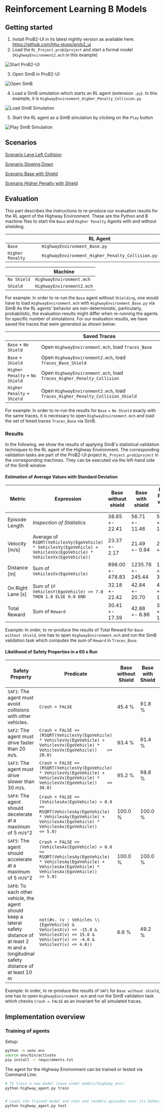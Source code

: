 # Reinforcement Learning B Models

## Getting started

1. Install ProB2-UI in its latest nightly version as available here: https://github.com/hhu-stups/prob2_ui
2. Load the `RL_Project.prob2project` and start a formal model (`HighwayEnvironment2.mch` in this example)

![Start ProB2-UI](/images/Start_RL_Agent_1.png)

3. Open SimB in ProB2-UI

![Open SimB](/images/Start_RL_Agent_2.png)

4. Load a SimB simulation which starts an RL agent (extension `.py`). In this example, it is `HighwayEnvironment_Higher_Penalty_Collision.py`

![Load SimB Simulation](/images/Start_RL_Agent_3.png)

5. Start the RL agent as a SimB simulation by clicking on the `Play` button

![Play SimB Simulation](/images/Start_RL_Agent_4.png)

## Scenarios

[Scenario Lane Left Collision](https://hhu-stups.github.io/highway-env-b-model/traces/Agent_Lane_Left_Collision)

[Scenario Slowing Down](https://hhu-stups.github.io/highway-env-b-model/traces/Agent_Slowing_Down)

[Scenario Base with Shield](https://hhu-stups.github.io/highway-env-b-model/traces/Agent_Scenario_Base_Shield)

[Scenario Higher Penalty with Shield](https://hhu-stups.github.io/highway-env-b-model/traces/Agent_Scenario_Higher_Penalty_Collision_Shield)

## Evaluation

This part describes the instructions to re-produce our evaluation results for the RL agent of the Highway Environment.
These are the Python and B machine files to start the `Base` and `Higher Penalty` Agents with and without shielding.

|                  | RL Agent                                         |
|------------------|--------------------------------------------------|
| `Base`           | `HighwayEnvironment_Base.py`                     |
| `Higher Penalty` | `HighwayEnvironment_Higher_Penalty_Collision.py` |

|             | Machine                   |
|-------------|---------------------------|
| `No Shield` | `HighwayEnvironment.mch`  |
| `Shield`    | `HighwayEnvironment2.mch` |

For example: In order to re-run the `Base` agent without `Shielding`, one would have to load `HighwayEnvironment.mch` with `HighwayEnvironment_Base.py` via SimB
As the RL agents' behavior are non-deterministic, particularly, probabilistic, the evaluation results might differ when re-running the agents for specific number of simulations.
For our evaluation results, we have saved the traces that were generated as shown below:


|                                | Saved Traces                                                                  |
|--------------------------------|-------------------------------------------------------------------------------|
| `Base` + `No Shield`           | Open `HighwayEnvironment.mch`, load `Traces_Base`                             |
| `Base` + `Shield`              | Open `HighwayEnvironment2.mch`, load `Traces_Base_Shield`                     |
| `Higher Penalty` + `No Shield` | Open `HighwayEnvironment.mch`, load `Traces_Higher_Penalty_Collision`         |
| `Higher Penalty` + `Shield`    | Open `HighwayEnvironment2.mch`, load `Traces_Higher_Penalty_Collision_Shield` |

For example: In order to re-run the results for `Base` + `No Shield` exacly with the same traces, it is necessary to open `HighwayEnvironment.mch` and load
the set of timed traces `Traces_Base` via SimB.


### Results

In the following, we show the results of applying SimB's statistical validation techniques to the RL agent of the Highway Environment.
The corresponding validation tasks are part of the ProB2-UI project `RL_Project.prob2project` in the corresponding machines.
They can be executed via the left-hand side of the SimB window.

#### Estimation of Average Values with Standard Deviation

| Metric            | Expression                                                                                                                               | Base without shield | Base with shield  | Higher Penalty without shield | Higher Penalty with shield |
|-------------------|------------------------------------------------------------------------------------------------------------------------------------------|---------------------|-------------------|-------------------------------|----------------------------|
| Episode Length    | *Inspection of Statistics*                                                                                                               | 38.85 +- 22.41      | 56.71 +- 11.46    | 53.02 +- 15.32                | 59.16 +- 5.54              |
| Velocity [m/s]    | Average of `RSQRT(VehiclesVy(EgoVehicle) * VehiclesVy(EgoVehicle) +                    VehiclesVx(EgoVehicle) * VehiclesVx(EgoVehicle))` | 23.37 +- 2.17       | 21.49 +- 0.94     | 21.14 +- 0.79                 | 20.95 +- 0.63              |
| Distance [m]      | Sum of `VehiclesVx(EgoVehicle)`                                                                                                          | 898.00 +- 478.83    | 1235.76 +- 245.44 | 1139.23 +- 322.99             | 1260.50 +- 122.73          |
| On Right Lane [s] | Sum of `IF VehiclesY(EgoVehicle) >= 7.0 THEN 1.0 ELSE 0.0 END`                                                                           | 32.18 +- 22.42      | 42.84 +- 20.70    | 47.67 +- 17.96                | 49.33 +- 17.69             |
| Total Reward      | Sum of `Reward`                                                                                                                          | 30.41 +- 17.39      | 42.88 +- 8.86     | 39.90 +- 11.77                | 44.20 +- 4.42              |

Example: In order, to re-produce the results of Total Reward for `Base without shield`, one has to open `HighwayEnvironment.mch` and run the SimB validation task which computes the sum of `Reward` in `Traces_Base`.


#### Likelihood of Safety Properties in a 60 s Run

| Safety Property                                                                                                                                     | Predicate                                                                                                                                                                                    | Base without Shield | Base with Shield | Higher Penalty without Shield | Higher Penalty with Shield |
|-----------------------------------------------------------------------------------------------------------------------------------------------------|----------------------------------------------------------------------------------------------------------------------------------------------------------------------------------------------|---------------------|------------------|-------------------------------|----------------------------|
| `SAF1`: The agent must avoid collisions with other vehicles.                                                                                        | `Crash = FALSE`                                                                                                                                                                              | 45.4 %              | 91.8 %           | 78.5 %                        | 97.4 %                     |
| `SAF2`: The agent must drive faster than 20 m/s.                                                                                                    | `Crash = FALSE =>    (RSQRT(VehiclesVy(EgoVehicle) * VehiclesVy(EgoVehicle) +           VehiclesVx(EgoVehicle) * VehiclesVx(EgoVehicle))    >= 20.0)`                                        | 93.4 %              | 91.4 %           | 76.9 %                        | 83.0 %                     |
| `SAF3`: The agent must drive slower than 30 m/s.                                                                                                    | `Crash = FALSE =>    (RSQRT(VehiclesVy(EgoVehicle) * VehiclesVy(EgoVehicle) +           VehiclesVx(EgoVehicle) * VehiclesVx(EgoVehicle))    <= 30.0)`                                        | 95.2 %              | 98.8 %           | 100.0 %                       | 100.0 %                    |
| `SAF4`: The agent should decelerate at a maximum of 5 m/s^2                                                                                         | `Crash = FALSE =>    (VehiclesAx(EgoVehicle) < 0.0 =>      RSQRT(VehiclesAy(EgoVehicle) * VehiclesAy(EgoVehicle) +            VehiclesAx(EgoVehicle) * VehiclesAx(EgoVehicle))      <= 5.0)` | 100.0 %             | 100.0 %          | 100.0 %                       | 100.0 %                    |
| `SAF5`: The agent should accelerate at a maximum of 5 m/s^2                                                                                         | `Crash = FALSE =>    (VehiclesAx(EgoVehicle) > 0.0 =>      RSQRT(VehiclesAy(EgoVehicle) * VehiclesAy(EgoVehicle) +            VehiclesAx(EgoVehicle) * VehiclesAx(EgoVehicle))      <= 5.0)` | 100.0 %             | 100.0 %          | 100.0 %                       | 100.0 %                    |
| `SAF6`: To each other vehicle, the agent should keep a lateral  safety distance of at least 2 m and a longitudinal safety distance of at least 10 m | `not(#v. (v : Vehicles \\ {EgoVehicle} &       VehiclesX(v) >= -15.0 & VehiclesX(v) <= 15.0 &       VehiclesY(v) >= -4.0 & VehiclesY(v) <= 4.0))`                                            | 6.6 %               | 49.2 %           | 41.6 %                        | 70.5 %                     |

Example: In order, to re-produce the results of `SAF1` for `Base without shield`, one has to open `HighwayEnvironment.mch` and run the SimB validation task which checks `Crash = FALSE` as an invariant for all simulated traces.


## Implementation overview

### Training of agents

Setup:

```bash
python -m venv env
source env/bin/activate
pip install -r requirements.txt
```

The agent for the Highway Environment can be trained or tested via Command Line:

```bash
# To train a new model (save under models/highway_env):
python highway_agent.py train


# Loads the trained model and runs and renders episodes over its behaviour:
python highway_agent.py test
```
